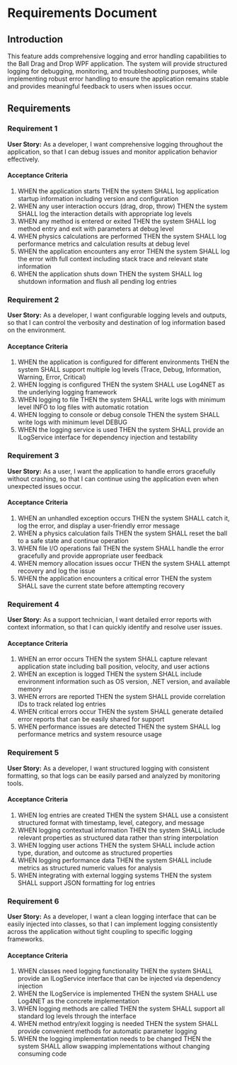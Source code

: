 # Requirements Document

## Introduction

This feature adds comprehensive logging and error handling capabilities to the Ball Drag and Drop WPF application. The system will provide structured logging for debugging, monitoring, and troubleshooting purposes, while implementing robust error handling to ensure the application remains stable and provides meaningful feedback to users when issues occur.

## Requirements

### Requirement 1

**User Story:** As a developer, I want comprehensive logging throughout the application, so that I can debug issues and monitor application behavior effectively.

#### Acceptance Criteria

1. WHEN the application starts THEN the system SHALL log application startup information including version and configuration
2. WHEN any user interaction occurs (drag, drop, throw) THEN the system SHALL log the interaction details with appropriate log levels
3. WHEN any method is entered or exited THEN the system SHALL log method entry and exit with parameters at debug level
4. WHEN physics calculations are performed THEN the system SHALL log performance metrics and calculation results at debug level
5. WHEN the application encounters any error THEN the system SHALL log the error with full context including stack trace and relevant state information
6. WHEN the application shuts down THEN the system SHALL log shutdown information and flush all pending log entries

### Requirement 2

**User Story:** As a developer, I want configurable logging levels and outputs, so that I can control the verbosity and destination of log information based on the environment.

#### Acceptance Criteria

1. WHEN the application is configured for different environments THEN the system SHALL support multiple log levels (Trace, Debug, Information, Warning, Error, Critical)
2. WHEN logging is configured THEN the system SHALL use Log4NET as the underlying logging framework
3. WHEN logging to file THEN the system SHALL write logs with minimum level INFO to log files with automatic rotation
4. WHEN logging to console or debug console THEN the system SHALL write logs with minimum level DEBUG
5. WHEN the logging service is used THEN the system SHALL provide an ILogService interface for dependency injection and testability

### Requirement 3

**User Story:** As a user, I want the application to handle errors gracefully without crashing, so that I can continue using the application even when unexpected issues occur.

#### Acceptance Criteria

1. WHEN an unhandled exception occurs THEN the system SHALL catch it, log the error, and display a user-friendly error message
2. WHEN a physics calculation fails THEN the system SHALL reset the ball to a safe state and continue operation
3. WHEN file I/O operations fail THEN the system SHALL handle the error gracefully and provide appropriate user feedback
4. WHEN memory allocation issues occur THEN the system SHALL attempt recovery and log the issue
5. WHEN the application encounters a critical error THEN the system SHALL save the current state before attempting recovery

### Requirement 4

**User Story:** As a support technician, I want detailed error reports with context information, so that I can quickly identify and resolve user issues.

#### Acceptance Criteria

1. WHEN an error occurs THEN the system SHALL capture relevant application state including ball position, velocity, and user actions
2. WHEN an exception is logged THEN the system SHALL include environment information such as OS version, .NET version, and available memory
3. WHEN errors are reported THEN the system SHALL provide correlation IDs to track related log entries
4. WHEN critical errors occur THEN the system SHALL generate detailed error reports that can be easily shared for support
5. WHEN performance issues are detected THEN the system SHALL log performance metrics and system resource usage

### Requirement 5

**User Story:** As a developer, I want structured logging with consistent formatting, so that logs can be easily parsed and analyzed by monitoring tools.

#### Acceptance Criteria

1. WHEN log entries are created THEN the system SHALL use a consistent structured format with timestamp, level, category, and message
2. WHEN logging contextual information THEN the system SHALL include relevant properties as structured data rather than string interpolation
3. WHEN logging user actions THEN the system SHALL include action type, duration, and outcome as structured properties
4. WHEN logging performance data THEN the system SHALL include metrics as structured numeric values for analysis
5. WHEN integrating with external logging systems THEN the system SHALL support JSON formatting for log entries

### Requirement 6

**User Story:** As a developer, I want a clean logging interface that can be easily injected into classes, so that I can implement logging consistently across the application without tight coupling to specific logging frameworks.

#### Acceptance Criteria

1. WHEN classes need logging functionality THEN the system SHALL provide an ILogService interface that can be injected via dependency injection
2. WHEN the ILogService is implemented THEN the system SHALL use Log4NET as the concrete implementation
3. WHEN logging methods are called THEN the system SHALL support all standard log levels through the interface
4. WHEN method entry/exit logging is needed THEN the system SHALL provide convenient methods for automatic parameter logging
5. WHEN the logging implementation needs to be changed THEN the system SHALL allow swapping implementations without changing consuming code